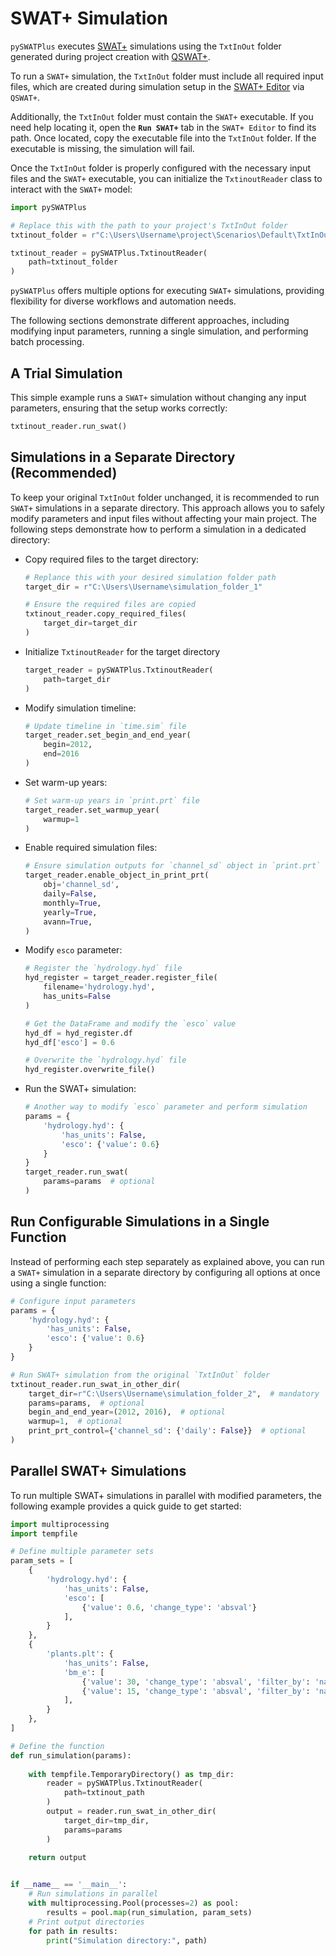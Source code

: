 # SWAT+ Simulation

`pySWATPlus` executes [SWAT+](https://swat.tamu.edu/software/plus/) simulations using the `TxtInOut` folder generated during project creation with [QSWAT+](https://github.com/swat-model/QSWATPlus).

To run a `SWAT+` simulation, the `TxtInOut` folder must include all required input files, which are created during simulation setup in the [SWAT+ Editor](https://github.com/swat-model/swatplus-editor) via `QSWAT+`.

Additionally, the `TxtInOut` folder must contain the `SWAT+` executable. If you need help locating it, open the **`Run SWAT+`** tab in the `SWAT+ Editor` to find its path. Once located, copy the executable file into the `TxtInOut` folder. If the executable is missing, the simulation will fail.

Once the `TxtInOut` folder is properly configured with the necessary input files and the `SWAT+` executable, you can initialize the `TxtinoutReader` class to interact with the `SWAT+` model:

```python
import pySWATPlus

# Replace this with the path to your project's TxtInOut folder
txtinout_folder = r"C:\Users\Username\project\Scenarios\Default\TxtInOut"

txtinout_reader = pySWATPlus.TxtinoutReader(
    path=txtinout_folder
)
```

`pySWATPlus` offers multiple options for executing `SWAT+` simulations, providing flexibility for diverse workflows and automation needs.

The following sections demonstrate different approaches, including modifying input parameters, running a single simulation, and performing batch processing.


## A Trial Simulation

This simple example runs a `SWAT+` simulation without changing any input parameters, ensuring that the setup works correctly:


```python
txtinout_reader.run_swat()
```

## Simulations in a Separate Directory (Recommended)


To keep your original `TxtInOut` folder unchanged, it is recommended to run `SWAT+` simulations in a separate directory. This approach allows you to safely modify parameters and input files without affecting your main project. The following steps demonstrate how to perform a simulation in a dedicated directory:


- Copy required files to the target directory:

    ```python
    # Replance this with your desired simulation folder path
    target_dir = r"C:\Users\Username\simulation_folder_1" 

    # Ensure the required files are copied
    txtinout_reader.copy_required_files(
        target_dir=target_dir
    )
    ```

- Initialize `TxtinoutReader` for the target directory

    ```python
    target_reader = pySWATPlus.TxtinoutReader(
        path=target_dir
    )
    ```

- Modify simulation timeline:

    ```python
    # Update timeline in `time.sim` file
    target_reader.set_begin_and_end_year(
        begin=2012,
        end=2016
    )
    ```

- Set warm-up years:

    ```python
    # Set warm-up years in `print.prt` file
    target_reader.set_warmup_year(
        warmup=1
    )
    ```

- Enable required simulation files:

    ```python
    # Ensure simulation outputs for `channel_sd` object in `print.prt` file  
    target_reader.enable_object_in_print_prt(
        obj='channel_sd',
        daily=False,
        monthly=True,
        yearly=True,
        avann=True,
    )
    ```
    
- Modify `esco` parameter:

    ```python
    # Register the `hydrology.hyd` file
    hyd_register = target_reader.register_file(
        filename='hydrology.hyd',
        has_units=False
    )

    # Get the DataFrame and modify the `esco` value
    hyd_df = hyd_register.df
    hyd_df['esco'] = 0.6

    # Overwrite the `hydrology.hyd` file
    hyd_register.overwrite_file()
    ```
    
- Run the SWAT+ simulation:

    ```python
    # Another way to modify `esco` parameter and perform simulation
    params = {
        'hydrology.hyd': {
            'has_units': False,
            'esco': {'value': 0.6}
        }
    }
    target_reader.run_swat(
        params=params  # optional
    )
    ```


## Run Configurable Simulations in a Single Function

Instead of performing each step separately as explained above, you can run a `SWAT+` simulation in a separate directory by configuring all options at once using a single function:

```python
# Configure input parameters
params = {
    'hydrology.hyd': {
        'has_units': False,
        'esco': {'value': 0.6}
    }
}

# Run SWAT+ simulation from the original `TxtInOut` folder
txtinout_reader.run_swat_in_other_dir(
    target_dir=r"C:\Users\Username\simulation_folder_2",  # mandatory
    params=params,  # optional
    begin_and_end_year=(2012, 2016),  # optional
    warmup=1,  # optional
    print_prt_control={'channel_sd': {'daily': False}}  # optional
)
```


## Parallel SWAT+ Simulations

To run multiple SWAT+ simulations in parallel with modified parameters, the following example provides a quick guide to get started:


```python
import multiprocessing
import tempfile

# Define multiple parameter sets
param_sets = [
    {
        'hydrology.hyd': {
            'has_units': False,
            'esco': [
                {'value': 0.6, 'change_type': 'absval'}
            ],
        }
    },
    {
        'plants.plt': {
            'has_units': False,
            'bm_e': [
                {'value': 30, 'change_type': 'absval', 'filter_by': 'name == "agrl"'},
                {'value': 15, 'change_type': 'absval', 'filter_by': 'name == "almd"'},
            ],
        }
    },
]

# Define the function
def run_simulation(params):
    
    with tempfile.TemporaryDirectory() as tmp_dir:
        reader = pySWATPlus.TxtinoutReader(
            path=txtinout_path
        )
        output = reader.run_swat_in_other_dir(
            target_dir=tmp_dir,
            params=params
        )
    
    return output


if __name__ == '__main__':
    # Run simulations in parallel
    with multiprocessing.Pool(processes=2) as pool:
        results = pool.map(run_simulation, param_sets)
    # Print output directories
    for path in results:
        print("Simulation directory:", path)
```







